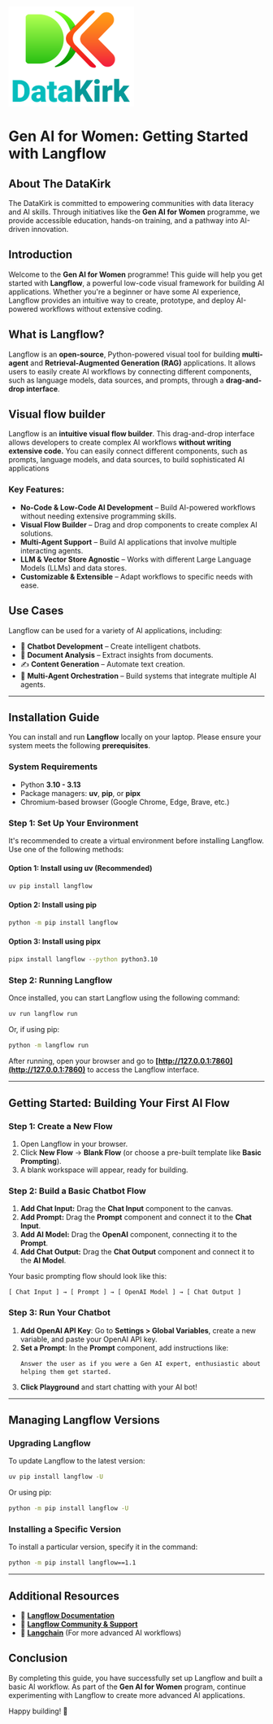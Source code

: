 ![DataKirk Logo](https://github.com/azeemite1/GEN-AI-WOMEN/blob/main/datakirk%20logo.png)
# Gen AI for Women: Getting Started with Langflow

## About The DataKirk  
The DataKirk is committed to empowering communities with data literacy and AI skills. Through initiatives like the **Gen AI for Women** programme, we provide accessible education, hands-on training, and a pathway into AI-driven innovation.


## Introduction
Welcome to the **Gen AI for Women** programme! This guide will help you get started with **Langflow**, a powerful low-code visual framework for building AI applications. Whether you're a beginner or have some AI experience, Langflow provides an intuitive way to create, prototype, and deploy AI-powered workflows without extensive coding.

## What is Langflow?
Langflow is an **open-source**, Python-powered visual tool for building **multi-agent** and **Retrieval-Augmented Generation (RAG)** applications. It allows users to easily create AI workflows by connecting different components, such as language models, data sources, and prompts, through a **drag-and-drop interface**.

## Visual flow builder
Langflow is an **intuitive visual flow builder**. This drag-and-drop interface allows developers to create complex AI workflows **without writing extensive code.** You can easily connect different components, such as prompts, language models, and data sources, to build sophisticated AI applications

### **Key Features:**
- **No-Code & Low-Code AI Development** – Build AI-powered workflows without needing extensive programming skills.
- **Visual Flow Builder** – Drag and drop components to create complex AI solutions.
- **Multi-Agent Support** – Build AI applications that involve multiple interacting agents.
- **LLM & Vector Store Agnostic** – Works with different Large Language Models (LLMs) and data stores.
- **Customizable & Extensible** – Adapt workflows to specific needs with ease.

## Use Cases
Langflow can be used for a variety of AI applications, including:
- 🤖 **Chatbot Development** – Create intelligent chatbots.
- 📄 **Document Analysis** – Extract insights from documents.
- ✍️ **Content Generation** – Automate text creation.
- 🧠 **Multi-Agent Orchestration** – Build systems that integrate multiple AI agents.

---
## Installation Guide
You can install and run **Langflow** locally on your laptop. Please ensure your system meets the following **prerequisites**.

### **System Requirements**
- Python **3.10 - 3.13**
- Package managers: **uv**, **pip**, or **pipx**
- Chromium-based browser (Google Chrome, Edge, Brave, etc.)

### **Step 1: Set Up Your Environment**
It's recommended to create a virtual environment before installing Langflow. Use one of the following methods:

#### **Option 1: Install using uv (Recommended)**
```sh
uv pip install langflow
```

#### **Option 2: Install using pip**
```sh
python -m pip install langflow
```

#### **Option 3: Install using pipx**
```sh
pipx install langflow --python python3.10
```

### **Step 2: Running Langflow**
Once installed, you can start Langflow using the following command:
```sh
uv run langflow run
```
Or, if using pip:
```sh
python -m langflow run
```
After running, open your browser and go to **[http://127.0.0.1:7860](http://127.0.0.1:7860)** to access the Langflow interface.

---
## Getting Started: Building Your First AI Flow
### **Step 1: Create a New Flow**
1. Open Langflow in your browser.
2. Click **New Flow** → **Blank Flow** (or choose a pre-built template like **Basic Prompting**).
3. A blank workspace will appear, ready for building.

### **Step 2: Build a Basic Chatbot Flow**
1. **Add Chat Input:** Drag the **Chat Input** component to the canvas.
2. **Add Prompt:** Drag the **Prompt** component and connect it to the **Chat Input**.
3. **Add AI Model:** Drag the **OpenAI** component, connecting it to the **Prompt**.
4. **Add Chat Output:** Drag the **Chat Output** component and connect it to the **AI Model**.

Your basic prompting flow should look like this:

```
[ Chat Input ] → [ Prompt ] → [ OpenAI Model ] → [ Chat Output ]
```

### **Step 3: Run Your Chatbot**
1. **Add OpenAI API Key**: Go to **Settings > Global Variables**, create a new variable, and paste your OpenAI API key.
2. **Set a Prompt**: In the **Prompt** component, add instructions like:
   ```
   Answer the user as if you were a Gen AI expert, enthusiastic about helping them get started.
   ```
3. **Click Playground** and start chatting with your AI bot!

---
## Managing Langflow Versions
### **Upgrading Langflow**
To update Langflow to the latest version:
```sh
uv pip install langflow -U
```
Or using pip:
```sh
python -m pip install langflow -U
```

### **Installing a Specific Version**
To install a particular version, specify it in the command:
```sh
python -m pip install langflow==1.1
```

---
## Additional Resources
- 📖 **[Langflow Documentation](https://github.com/logspace-ai/langflow)**
- 💬 **[Langflow Community & Support](https://discord.com/invite/langflow)**
- 🚀 **[Langchain](https://python.langchain.com/en/latest/)** (For more advanced AI workflows)

## Conclusion
By completing this guide, you have successfully set up Langflow and built a basic AI workflow. As part of the **Gen AI for Women** program, continue experimenting with Langflow to create more advanced AI applications.

Happy building! 🚀

